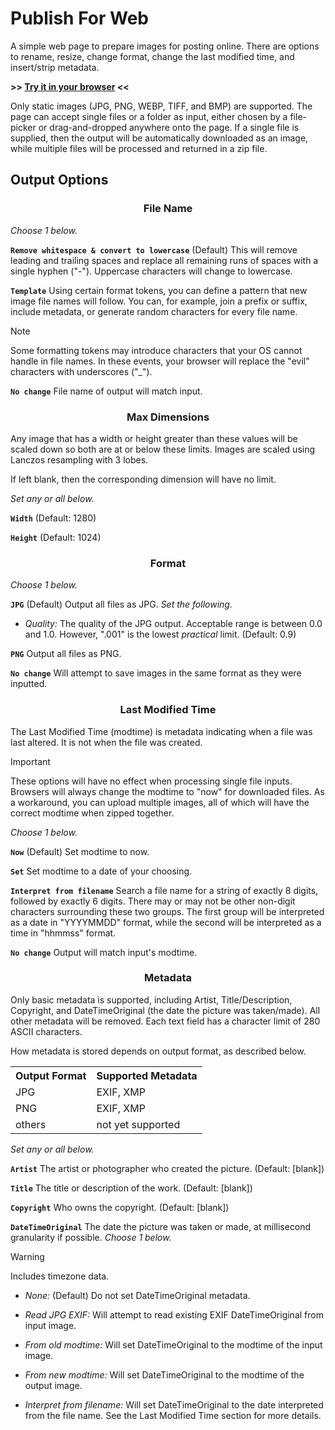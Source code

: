 # Publish For Web

A simple web page to prepare images for posting online. There are options to rename, resize, change format, change the last modified time, and insert/strip metadata.

**>> [Try it in your browser](https://joe1817.github.io/Publish-For-Web/) <<**

Only static images (JPG, PNG, WEBP, TIFF, and BMP) are supported. The page can accept single files or a folder as input, either chosen by a file-picker or drag-and-dropped anywhere onto the page. If a single file is supplied, then the output will be automatically downloaded as an image, while multiple files will be processed and returned in a zip file.

## Output Options

<div align="center">
<h3>File Name</h3>
</div>

*Choose 1 below.*

**`Remove whitespace & convert to lowercase`** (Default) This will remove leading and trailing spaces and replace all remaining runs of spaces with a single hyphen ("-"). Uppercase characters will change to lowercase.

**`Template`** Using certain format tokens, you can define a pattern that new image file names will follow. You can, for example, join a prefix or suffix, include metadata, or generate random characters for every file name.

> [!NOTE]
> Some formatting tokens may introduce characters that your OS cannot handle in file names. In these events, your browser will replace the "evil" characters with underscores ("_").

**`No change`** File name of output will match input.

<div align="center">
<h3>Max Dimensions</h3>
</div>

Any image that has a width or height greater than these values will be scaled down so both are at or below these limits. Images are scaled using Lanczos resampling with 3 lobes.

If left blank, then the corresponding dimension will have no limit.

*Set any or all below.*

**`Width`** (Default: 1280)

**`Height`** (Default: 1024)

<div align="center">
<h3>Format</h3>
</div>

*Choose 1 below.*

**`JPG`** (Default) Output all files as JPG. *Set the following.*

- *Quality:* The quality of the JPG output. Acceptable range is between 0.0 and 1.0. However, ".001" is the lowest *practical* limit. (Default: 0.9)

**`PNG`** Output all files as PNG.

**`No change`** Will attempt to save images in the same format as they were inputted.

<div align="center">
<h3>Last Modified Time</h3>
</div>

The Last Modified Time (modtime) is metadata indicating when a file was last altered. It is not when the file was created.

> [!IMPORTANT]
> These options will have no effect when processing single file inputs. Browsers will always change the modtime to "now" for downloaded files. As a workaround, you can upload multiple images, all of which will have the correct modtime when zipped together.

*Choose 1 below.*

**`Now`** (Default) Set modtime to now.

**`Set`** Set modtime to a date of your choosing.

**`Interpret from filename`** Search a file name for a string of exactly 8 digits, followed by exactly 6 digits. There may or may not be other non-digit characters surrounding these two groups. The first group will be interpreted as a date in "YYYYMMDD" format, while the second will be interpreted as a time in "hhmmss" format.

**`No change`** Output will match input's modtime.

<div align="center">
<h3>Metadata</h3>
</div>

Only basic metadata is supported, including Artist, Title/Description, Copyright, and DateTimeOriginal (the date the picture was taken/made). All other metadata will be removed. Each text field has a character limit of 280 ASCII characters.

How metadata is stored depends on output format, as described below.

<div align="center">
<table>
<tr><th> Output Format </th><th> Supported Metadata </th></tr>
<tr><td>JPG </td><td> EXIF, XMP </td></tr>
<tr><td>PNG </td><td> EXIF, XMP </td></tr>
<tr><td>others </td><td> not yet supported </td></tr>
</table>
</div>

*Set any or all below.*

**`Artist`** The artist or photographer who created the picture. (Default: [blank])

**`Title`** The title or description of the work. (Default: [blank])

**`Copyright`** Who owns the copyright. (Default: [blank])

**`DateTimeOriginal`** The date the picture was taken or made, at millisecond granularity if possible. *Choose 1 below.*

> [!WARNING]
> Includes timezone data.

- *None:* (Default) Do not set DateTimeOriginal metadata.

- *Read JPG EXIF:* Will attempt to read existing EXIF DateTimeOriginal from input image.

- *From old modtime:* Will set DateTimeOriginal to the modtime of the input image.

- *From new modtime:* Will set DateTimeOriginal to the modtime of the output image.

- *Interpret from filename:* Will set DateTimeOriginal to the date interpreted from the file name. See the Last Modified Time section for more details.
